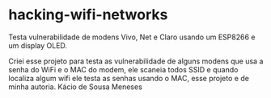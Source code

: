 # hacking-wifi-networks

Testa vulnerabilidade de modens Vivo, Net e Claro usando um ESP8266 e um display OLED.

Criei esse projeto para testa as vulnerabilidade de alguns modens que usa a senha do WiFi e o MAC do modem, ele scaneia todos SSID e quando localiza algum wifi ele testa 
as senhas usando o MAC, esse projeto e de minha autoria. Kácio de Sousa Meneses
